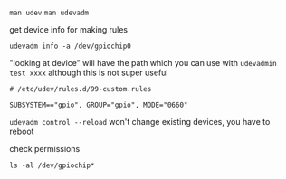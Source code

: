 
`man udev`
`man udevadm`

get device info for making rules

`udevadm info -a /dev/gpiochip0`

"looking at device" will have the path
which you can use with `udevadmin test xxxx`
although this is not super useful

```
# /etc/udev/rules.d/99-custom.rules

SUBSYSTEM=="gpio", GROUP="gpio", MODE="0660"

```

`udevadm control --reload` won't change existing devices,
you have to reboot

check permissions

`ls -al /dev/gpiochip*`
